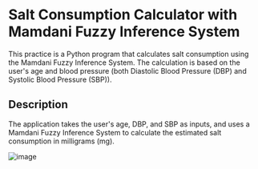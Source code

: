 # Salt Consumption Calculator with Mamdani Fuzzy Inference System

This practice is a Python program that calculates salt consumption using the Mamdani Fuzzy Inference System. The calculation is based on the user's age and blood pressure (both Diastolic Blood Pressure (DBP) and Systolic Blood Pressure (SBP)).

## Description

The application takes the user's age, DBP, and SBP as inputs, and uses a Mamdani Fuzzy Inference System to calculate the estimated salt consumption in milligrams (mg).


![image](https://github.com/MiladGIS/Fuzzy--salt-consumption/assets/96174234/5c073923-65da-4846-aefd-c4c21f183669)
